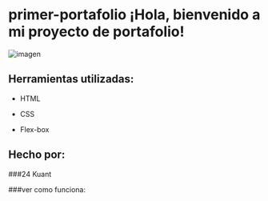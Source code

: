# primer-portafolio ¡Hola, bienvenido a mi proyecto de portafolio!

![imagen](https://cdn1.gnarususercontent.com.br/6/450324/9facae6f-79bf-48f3-b3a9-b4f9284802d7.png)  


## Herramientas utilizadas:

* HTML

* CSS

* Flex-box

## Hecho por:

###24 Kuant

###ver como funciona: 
